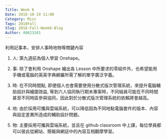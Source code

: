 ```yaml
---
Title: Week 6
Date: 2018-10-19 11:00
Category: Misc
Tags: 2018Fall
Slug: 2018-Fall-Week6-Blog
Author: 40623101
---
```


利用記事本，安排人事時地物等關鍵內容

<!-- PELICAN_END_SUMMARY -->


1. 人: 第九週前為個人學習 Onshape。

2. 事: 除了會利用 Onshape 繪出各 Lesson 中所要求的零組件外，也希望能用手機或電腦的英英字典網羅所需了解的單字廣泛字義。

3. 時: 在不同時間點, 即便個人也會需要使用分散式版次管理系統，來提升電腦輔助設計與繪圖效益, 等到六人協同執行期末專案時，不同組員可能在不同時間甚至不同時區參與協同，因此對於分散式版次管理系統的依賴將會越高。

4. 地: 由於採用可攜與雲端系統，可以降低因為不同地點電腦套件的版本、內容與設定差異所造成的輔助設計問題。

5. 物: 主要採用可攜與雲端系統，並且在 github classroom 中上課，每位學員都可以彼此從網站、簡報與網誌中的內容互相觀摩學習。
